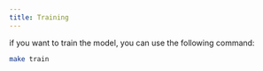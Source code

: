 ```yaml
---
title: Training
---
```

if you want to train the model, you can use the following command:

```bash
make train
```